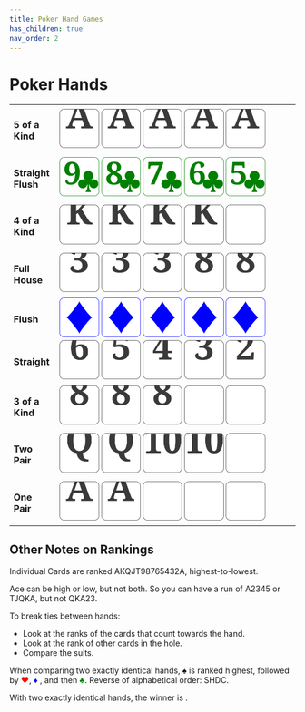 ```yaml
---
title: Poker Hand Games
has_children: true
nav_order: 2
---
```


# Poker Hands

<style>
    .bigCard {
        width: 17%; 
        vertical-align: text-bottom;
        }
</style>

<table style="">
    <tr><td><h3>5 of a Kind</h3></td><td>
        <img class="bigCard" src="imgs/cardA.svg">
        <img class="bigCard" src="imgs/cardA.svg">
        <img class="bigCard" src="imgs/cardA.svg">
        <img class="bigCard" src="imgs/cardA.svg">
        <img class="bigCard" src="imgs/cardA.svg"></td></tr>
    <tr><td><h3>Straight Flush</h3></td><td>
        <img class="bigCard" src="imgs/9C.svg">
        <img class="bigCard" src="imgs/8C.svg">
        <img class="bigCard" src="imgs/7C.svg">
        <img class="bigCard" src="imgs/6C.svg">
        <img class="bigCard" src="imgs/5C.svg"></td></tr>
    <tr><td><h3>4 of a Kind</h3></td><td>
        <img class="bigCard" src="imgs/cardK.svg">
        <img class="bigCard" src="imgs/cardK.svg">
        <img class="bigCard" src="imgs/cardK.svg">
        <img class="bigCard" src="imgs/cardK.svg">
        <img class="bigCard" src="imgs/cardBlank.svg"></td></tr>
    <tr><td><h3>Full House</h3></td><td>
        <img class="bigCard" src="imgs/card3.svg">
        <img class="bigCard" src="imgs/card3.svg">
        <img class="bigCard" src="imgs/card3.svg">
        <img class="bigCard" src="imgs/card8.svg">
        <img class="bigCard" src="imgs/card8.svg"></td></tr>
    <tr><td><h3>Flush</h3></td><td>
        <img class="bigCard" src="imgs/D.svg">
        <img class="bigCard" src="imgs/D.svg">
        <img class="bigCard" src="imgs/D.svg">
        <img class="bigCard" src="imgs/D.svg">
        <img class="bigCard" src="imgs/D.svg"></td></tr>
    <tr><td><h3>Straight</h3></td><td>
        <img class="bigCard" src="imgs/card6.svg">
        <img class="bigCard" src="imgs/card5.svg">
        <img class="bigCard" src="imgs/card4.svg">
        <img class="bigCard" src="imgs/card3.svg">
        <img class="bigCard" src="imgs/card2.svg"></td></tr>
    <tr><td><h3>3 of a Kind</h3></td><td>
        <img class="bigCard" src="imgs/card8.svg">
        <img class="bigCard" src="imgs/card8.svg">
        <img class="bigCard" src="imgs/card8.svg">
        <img class="bigCard" src="imgs/cardBlank.svg">
        <img class="bigCard" src="imgs/cardBlank.svg"></td></tr>
    <tr><td><h3>Two Pair</h3></td><td>
        <img class="bigCard" src="imgs/cardQ.svg">
        <img class="bigCard" src="imgs/cardQ.svg">
        <img class="bigCard" src="imgs/card10.svg">
        <img class="bigCard" src="imgs/card10.svg">
        <img class="bigCard" src="imgs/cardBlank.svg"></td></tr>
    <tr><td><h3>One Pair</h3></td><td>
        <img class="bigCard" src="imgs/cardA.svg">
        <img class="bigCard" src="imgs/cardA.svg">
        <img class="bigCard" src="imgs/cardBlank.svg">
        <img class="bigCard" src="imgs/cardBlank.svg">
        <img class="bigCard" src="imgs/cardBlank.svg"></td></tr>
</table>




## Other Notes on Rankings

Individual Cards are ranked AKQJT98765432A, highest-to-lowest.

Ace can be high or low, but not both. So you can have a run of A2345 or TJQKA, but not QKA23.

To break ties between hands:

- Look at the ranks of the cards that count towards the hand.
- Look at the rank of other cards in the hole.
- Compare the suits.


<p>When comparing two exactly identical hands, <b><span style="color:black">♠</span></b> is ranked highest, followed by  <b><span style="color:red">♥</span></b>,  <b><span style="color:blue">♦</span></b> , and then  <b><span style="color:green">♣</span></b>. Reverse of alphabetical order: SHDC.</p>

With two exactly identical hands, the winner is <span id="tiebreaker"></span>.


<script>
function rD(i){return i[Math.floor(Math.random()*i.length)];} //draw a random item from a list.
tiebreakerList = [
    "determined via arm wrestling",
    "the tallest player",
    "the youngest player",
    "the player with the cleanest hands",
    "the first player to slap the table",
    "chosen randomly",
    "chosen via vote",
    "chosen by Mom",
    "determined via bake-off",
    "determined via cash auction",
    "both players together. Friendship is more important",
    "the northern-most player",
    "whichever player makes the biggest fuss",
    "whichever player has spent the most time in Texas",
    "determined via sudden-death Ping Pong",
    "chosen via Rock Paper Scissors",
    "determined via Chess match",
    "determined via a match of The Campaign for North Africa",
    "you personally — the person reading this — even if you aren't one of the players",
]
document.getElementById("tiebreaker").innerHTML = rD(tiebreakerList);
</script>

